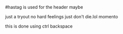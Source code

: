 #hastag is used for the header maybe

just a tryout
no hard feelings
just don't die.lol
momento

this is done using ctrl backspace
